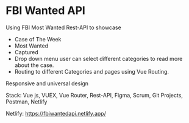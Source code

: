 # FBI Wanted API
Using FBI Most Wanted Rest-API to showcase
- Case of The Week
- Most Wanted 
- Captured
- Drop down menu user can select different categories to read more about the case.  
- Routing to different Categories and pages using Vue Routing.

Responsive and universal design

Stack:
Vue js,
VUEX,
Vue Router,
Rest-API,
Figma,
Scrum,
Git Projects,
Postman,
Netlify


Netlify: https://fbiwantedapi.netlify.app/
